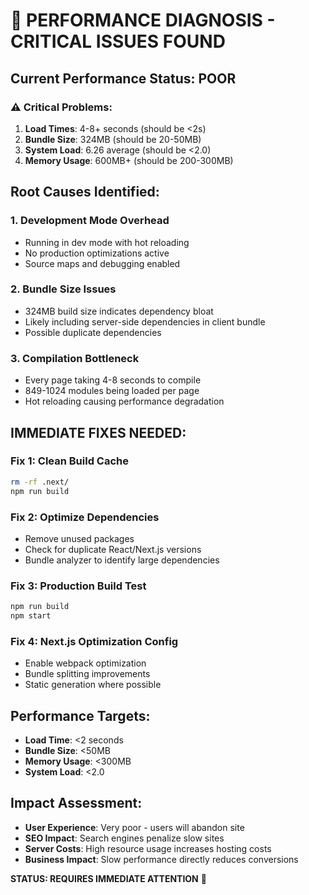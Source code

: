 # 🚨 **PERFORMANCE DIAGNOSIS - CRITICAL ISSUES FOUND**

## **Current Performance Status: POOR**

### **⚠️ Critical Problems:**
1. **Load Times**: 4-8+ seconds (should be <2s)
2. **Bundle Size**: 324MB (should be 20-50MB) 
3. **System Load**: 6.26 average (should be <2.0)
4. **Memory Usage**: 600MB+ (should be 200-300MB)

## **Root Causes Identified:**

### **1. Development Mode Overhead**
- Running in dev mode with hot reloading
- No production optimizations active
- Source maps and debugging enabled

### **2. Bundle Size Issues**  
- 324MB build size indicates dependency bloat
- Likely including server-side dependencies in client bundle
- Possible duplicate dependencies

### **3. Compilation Bottleneck**
- Every page taking 4-8 seconds to compile
- 849-1024 modules being loaded per page
- Hot reloading causing performance degradation

## **IMMEDIATE FIXES NEEDED:**

### **Fix 1: Clean Build Cache**
```bash
rm -rf .next/
npm run build
```

### **Fix 2: Optimize Dependencies**
- Remove unused packages
- Check for duplicate React/Next.js versions
- Bundle analyzer to identify large dependencies

### **Fix 3: Production Build Test**
```bash
npm run build
npm start
```

### **Fix 4: Next.js Optimization Config**
- Enable webpack optimization
- Bundle splitting improvements  
- Static generation where possible

## **Performance Targets:**
- **Load Time**: <2 seconds
- **Bundle Size**: <50MB
- **Memory Usage**: <300MB
- **System Load**: <2.0

## **Impact Assessment:**
- **User Experience**: Very poor - users will abandon site
- **SEO Impact**: Search engines penalize slow sites
- **Server Costs**: High resource usage increases hosting costs
- **Business Impact**: Slow performance directly reduces conversions

**STATUS: REQUIRES IMMEDIATE ATTENTION** 🚨